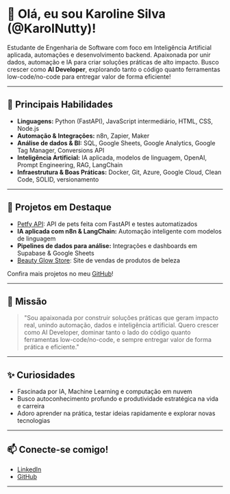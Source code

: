 # 👋 Olá, eu sou Karoline Silva (@KarolNutty)!

Estudante de Engenharia de Software com foco em Inteligência Artificial aplicada, automações e desenvolvimento backend. Apaixonada por unir dados, automação e IA para criar soluções práticas de alto impacto. Busco crescer como **AI Developer**, explorando tanto o código quanto ferramentas low-code/no-code para entregar valor de forma eficiente!

---

## 🚀 Principais Habilidades

- **Linguagens:** Python (FastAPI), JavaScript intermediário, HTML, CSS, Node.js
- **Automação & Integrações:** n8n, Zapier, Maker
- **Análise de dados & BI:** SQL, Google Sheets, Google Analytics, Google Tag Manager, Conversions API
- **Inteligência Artificial:** IA aplicada, modelos de linguagem, OpenAI, Prompt Engineering, RAG, LangChain
- **Infraestrutura & Boas Práticas:** Docker, Git, Azure, Google Cloud, Clean Code, SOLID, versionamento

---

## 🌟 Projetos em Destaque

- [Petfy API](https://github.com/KarolNutty/Petfy-API): API de pets feita com FastAPI e testes automatizados
- **IA aplicada com n8n & LangChain:** Automação inteligente com modelos de linguagem
- **Pipelines de dados para análise:** Integrações e dashboards em Supabase & Google Sheets
- [Beauty Glow Store](https://github.com/KarolNutty/Beauty-Glow): Site de vendas de produtos de beleza

Confira mais projetos no meu [GitHub](https://github.com/KarolNutty)!

---

## 🎯 Missão

> "Sou apaixonada por construir soluções práticas que geram impacto real, unindo automação, dados e inteligência artificial. Quero crescer como AI Developer, dominar tanto o lado do código quanto ferramentas low-code/no-code, e sempre entregar valor de forma prática e eficiente."

---

## ✨ Curiosidades

- Fascinada por IA, Machine Learning e computação em nuvem
- Busco autoconhecimento profundo e produtividade estratégica na vida e carreira
- Adoro aprender na prática, testar ideias rapidamente e explorar novas tecnologias

---

## 📫 Conecte-se comigo!

- [LinkedIn](https://www.linkedin.com/in/karoline-silva-8070a634b/)
- [GitHub](https://github.com/KarolNutty)

---

<!-- Obrigada por visitar meu perfil! 🚀✨ -->
